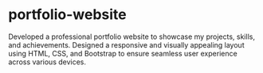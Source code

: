 # portfolio-website
Developed a professional portfolio website to showcase my projects, skills, and achievements.  Designed a responsive and visually appealing layout using HTML, CSS, and Bootstrap to ensure seamless user experience across various devices.
